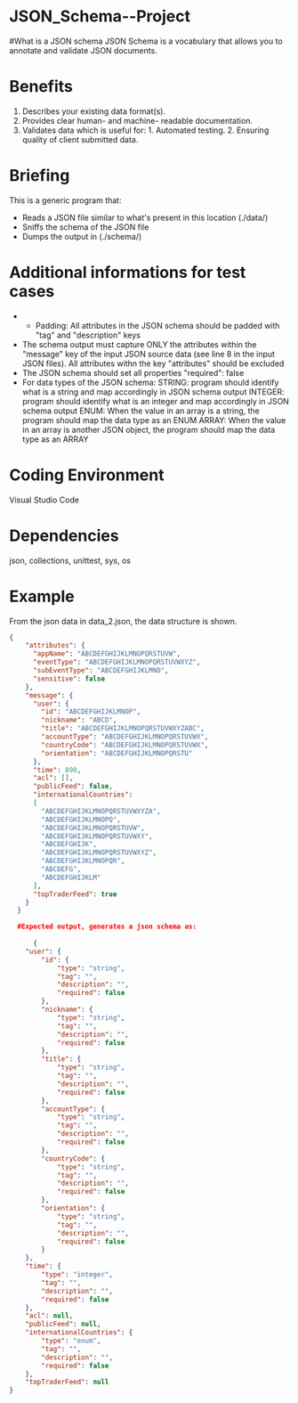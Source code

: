 # JSON_Schema--Project

#What is a JSON schema
JSON Schema is a vocabulary that allows you to annotate and validate JSON documents.

# Benefits
1. Describes your existing data format(s).
2. Provides clear human- and machine- readable documentation.
3. Validates data which is useful for:
         1. Automated testing.
         2. Ensuring quality of client submitted data.

# Briefing 
This is a generic program that:
- Reads a JSON file similar to what's present in this location (./data/)
- Sniffs the schema of the JSON file 
- Dumps the output in (./schema/)
# Additional informations for test cases
- - Padding: All attributes in the JSON schema should be padded with "tag" and "description" keys
- The schema output must capture ONLY the attributes within the "message" key of the input JSON source data (see line 8 in the input JSON files). All attributes withn the key "attributes" should be excluded
- The JSON schema should set all properties "required": false
- For data types of the JSON schema:
STRING: program should identify what is a string and map accordingly in JSON schema output
INTEGER: program should identify what is an integer and map accordingly in JSON schema output
ENUM: When the value in an array is a string, the program should map the data type as an ENUM 
ARRAY: When the value in an array is another JSON object, the program should map the data type as an ARRAY 

# Coding Environment
 Visual Studio Code

# Dependencies
json, 
collections, 
unittest, 
sys, 
os

# Example
From the json data in data_2.json, the data structure is shown.
```json
{
    "attributes": {
      "appName": "ABCDEFGHIJKLMNOPQRSTUVW",
      "eventType": "ABCDEFGHIJKLMNOPQRSTUVWXYZ",
      "subEventType": "ABCDEFGHIJKLMNO",
      "sensitive": false
    },
    "message": {
      "user": {
        "id": "ABCDEFGHIJKLMNOP",
        "nickname": "ABCD",
        "title": "ABCDEFGHIJKLMNOPQRSTUVWXYZABC",
        "accountType": "ABCDEFGHIJKLMNOPQRSTUVWX",
        "countryCode": "ABCDEFGHIJKLMNOPQRSTUVWX",
        "orientation": "ABCDEFGHIJKLMNOPQRSTU"
      },
      "time": 890,
      "acl": [],
      "publicFeed": false,
      "internationalCountries":
      [
        "ABCDEFGHIJKLMNOPQRSTUVWXYZA",
        "ABCDEFGHIJKLMNOPQ",
        "ABCDEFGHIJKLMNOPQRSTUVW",
        "ABCDEFGHIJKLMNOPQRSTUVWXY",
        "ABCDEFGHIJK",
        "ABCDEFGHIJKLMNOPQRSTUVWXYZ",
        "ABCDEFGHIJKLMNOPQR",
        "ABCDEFG",
        "ABCDEFGHIJKLM"
      ],
      "topTraderFeed": true
    }
  }

  #Expected output, generates a json schema as:
  
      {
    "user": {
        "id": {
            "type": "string",
            "tag": "",
            "description": "",
            "required": false
        },
        "nickname": {
            "type": "string",
            "tag": "",
            "description": "",
            "required": false
        },
        "title": {
            "type": "string",
            "tag": "",
            "description": "",
            "required": false
        },
        "accountType": {
            "type": "string",
            "tag": "",
            "description": "",
            "required": false
        },
        "countryCode": {
            "type": "string",
            "tag": "",
            "description": "",
            "required": false
        },
        "orientation": {
            "type": "string",
            "tag": "",
            "description": "",
            "required": false
        }
    },
    "time": {
        "type": "integer",
        "tag": "",
        "description": "",
        "required": false
    },
    "acl": null,
    "publicFeed": null,
    "internationalCountries": {
        "type": "enum",
        "tag": "",
        "description": "",
        "required": false
    },
    "topTraderFeed": null
}


